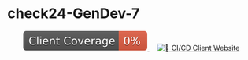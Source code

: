 # check24-GenDev-7

<p align="center">
  <a href="https://github.com/rotmanjanez/check24-gendev-7/tree/badges">
    <img alt="Client Coverage" src="https://github.com/rotmanjanez/check24-gendev-7/blob/badges/client/coverage-vue.svg" />
  </a>
  &nbsp;&nbsp;&nbsp;
  <a href="https://github.com/rotmanjanez/check24-gendev-7/actions/workflows/ci-cd-client-website.yml">
    <img alt="🚀 CI/CD Client Website" src="https://github.com/rotmanjanez/check24-gendev-7/actions/workflows/ci-cd-client-website.yml/badge.svg" />
  </a>
</p>
